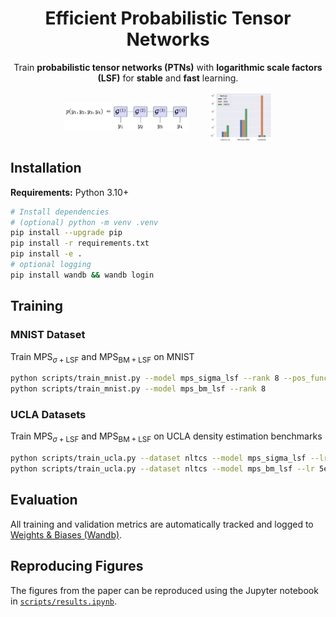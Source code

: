 <h1 align="center">Efficient Probabilistic Tensor Networks</h1>

<p align="center">
  Train <strong>probabilistic tensor networks (PTNs)</strong> with
  <strong>logarithmic scale factors (LSF)</strong> for
  <strong>stable</strong> and <strong>fast</strong> learning.
</p>


<div align="center" style="display:flex; justify-content:center; gap:32px; align-items:center;">
  <img src="images/mps-ptn.png"    alt="Model Overview" style="width:40%; height:auto; max-width:100%; display:block;">
  <img src="images/mps-profile.png"  alt="MPS Profile"   style="width:20%; height:auto; max-width:100%; display:block;">
</div>


## Installation

**Requirements:** Python 3.10+

```bash
# Install dependencies
# (optional) python -m venv .venv
pip install --upgrade pip
pip install -r requirements.txt
pip install -e .
# optional logging
pip install wandb && wandb login
```

## Training

### MNIST Dataset

Train $\mathrm{MPS}_{\sigma+\mathrm{LSF}}$ and $\mathrm{MPS}_{\mathrm{BM+LSF}}$ on MNIST
```bash
python scripts/train_mnist.py --model mps_sigma_lsf --rank 8 --pos_func exp
python scripts/train_mnist.py --model mps_bm_lsf --rank 8
```

### UCLA Datasets

Train $\mathrm{MPS}_{\sigma+\mathrm{LSF}}$ and  $\mathrm{MPS}_{\mathrm{BM+LSF}}$ on UCLA density estimation benchmarks
```bash
python scripts/train_ucla.py --dataset nltcs --model mps_sigma_lsf --lr 5e-3  --rank 32 --pos_func abs
python scripts/train_ucla.py --dataset nltcs --model mps_bm_lsf --lr 5e-3  --rank 32
```

## Evaluation

All training and validation metrics are automatically tracked and logged to [Weights & Biases (Wandb)](https://wandb.ai/).


## Reproducing Figures
The figures from the paper can be reproduced using the Jupyter notebook in [`scripts/results.ipynb`](scripts/results.ipynb).